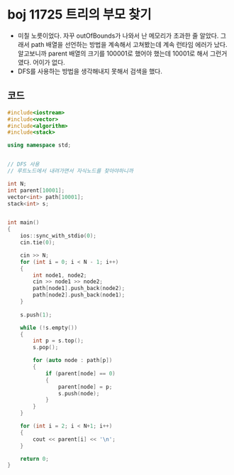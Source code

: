 # boj 11725 트리의 부모 찾기

- 미칠 노릇이었다. 자꾸 outOfBounds가 나와서 난 메모리가 초과한 줄 알았다. 그래서 path 배열을 선언하는 방법을 계속해서 고쳐봤는데 계속 런타임 에러가 났다. 알고보니까 parent 배열의 크기를 100001로 했어야 했는데 10001로 해서 그런거였다. 어이가 없다.
- DFS를 사용하는 방법을 생각해내지 못해서 검색을 했다.



## 코드

```c++
#include<iostream>
#include<vector>
#include<algorithm>
#include<stack>

using namespace std;


// DFS 사용
// 루트노드에서 내려가면서 자식노드를 찾아야하니까

int N;
int parent[10001];
vector<int> path[10001];
stack<int> s;


int main()
{
    ios::sync_with_stdio(0);
    cin.tie(0);

    cin >> N;
    for (int i = 0; i < N - 1; i++)
    {
        int node1, node2;
        cin >> node1 >> node2;
        path[node1].push_back(node2);
        path[node2].push_back(node1);
    }
    
    s.push(1);

    while (!s.empty())
    {
        int p = s.top();
        s.pop();

        for (auto node : path[p])
        {
            if (parent[node] == 0)
            {
                parent[node] = p;
                s.push(node);
            }
        }
    }

    for (int i = 2; i < N+1; i++)
    {
        cout << parent[i] << '\n';
    }

    return 0;
}
```

